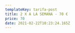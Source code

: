 ```yaml
---
templateKey: tarifa-post
title: 2 X A LA SEMANA - 70 €
price: 70
date: 2021-02-22T10:23:24.165Z
---
```

